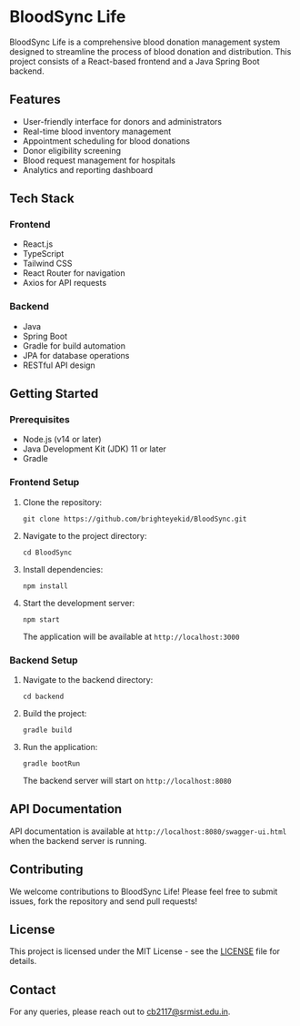 # BloodSync Life

BloodSync Life is a comprehensive blood donation management system designed to streamline the process of blood donation and distribution. This project consists of a React-based frontend and a Java Spring Boot backend.

## Features

- User-friendly interface for donors and administrators
- Real-time blood inventory management
- Appointment scheduling for blood donations
- Donor eligibility screening
- Blood request management for hospitals
- Analytics and reporting dashboard

## Tech Stack

### Frontend
- React.js
- TypeScript
- Tailwind CSS
- React Router for navigation
- Axios for API requests

### Backend
- Java
- Spring Boot
- Gradle for build automation
- JPA for database operations
- RESTful API design

## Getting Started

### Prerequisites
- Node.js (v14 or later)
- Java Development Kit (JDK) 11 or later
- Gradle

### Frontend Setup
1. Clone the repository:
   ```
   git clone https://github.com/brighteyekid/BloodSync.git
   ```
2. Navigate to the project directory:
   ```
   cd BloodSync
   ```
3. Install dependencies:
   ```
   npm install
   ```
4. Start the development server:
   ```
   npm start
   ```
   The application will be available at `http://localhost:3000`

### Backend Setup
1. Navigate to the backend directory:
   ```
   cd backend
   ```
2. Build the project:
   ```
   gradle build
   ```
3. Run the application:
   ```
   gradle bootRun
   ```
   The backend server will start on `http://localhost:8080`

## API Documentation

API documentation is available at `http://localhost:8080/swagger-ui.html` when the backend server is running.

## Contributing

We welcome contributions to BloodSync Life! Please feel free to submit issues, fork the repository and send pull requests!

## License

This project is licensed under the MIT License - see the [LICENSE](LICENSE) file for details.

## Contact

For any queries, please reach out to [cb2117@srmist.edu.in](mailto:your-email@example.com).
